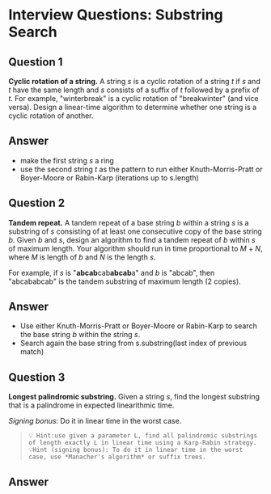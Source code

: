 # Interview Questions: Substring Search

## **Question 1**

**Cyclic rotation of a string.** A string *s* is a cyclic rotation of a string *t* if *s* and *t* have the same length and *s* consists of a suffix of *t* followed by a prefix of *t*. For example, "winterbreak" is a cyclic rotation of "breakwinter" (and vice versa). Design a linear-time algorithm to determine whether one string is a cyclic rotation of another.

## Answer

- make the first string *s* a ring
- use the second string *t* as the pattern to run either Knuth-Morris-Pratt or Boyer-Moore or Rabin-Karp (iterations up to s.length)

## ****Question 2****

**Tandem repeat.** A tandem repeat of a base string *b* within a string *s* is a substring of *s* consisting of at least one consecutive copy of the base string *b*. Given *b* and *s*, design an algorithm to find a tandem repeat of *b* within *s* of maximum length. Your algorithm should run in time proportional to *M* + *N*, where *M* is length of *b* and *N* is the length *s*.

For example, if *s* is "**abcab**cab**abcab**a" and *b* is "abcab", then "abcababcab" is the tandem substring of maximum length (2 copies).

## Answer

- Use either Knuth-Morris-Pratt or Boyer-Moore or Rabin-Karp to search the base string *b* within the string *s*.
- Search again the base string from s.substring(last index of previous match)

## ****Question 3****

**Longest palindromic substring.** Given a string *s*, find the longest substring that is a palindrome in expected linearithmic time.

*Signing bonus*: Do it in linear time in the worst case.


>```💡 Hint:use given a parameter L, find all palindromic substrings of length exactly L in linear time using a Karp-Rabin strategy.```     
>```💡Hint (signing bonus): To do it in linear time in the worst case, use *Manacher's algorithm* or suffix trees.```


## Answer
